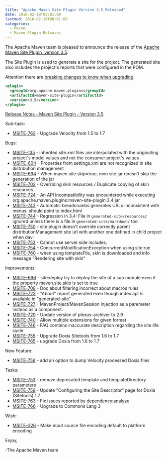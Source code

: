 ```yaml
---
title: "Apache Maven Site Plugin Version 3.5 Released"
date: 2016-02-18T08:01:00
lastmod: 2016-02-18T08:01:00
categories:
  - Maven
  - Maven-Plugin-Releases
---
```

The Apache Maven team is pleased to announce the release of the 
[Apache Maven Site Plugin, version 3.5](http://maven.apache.org/plugins/maven-site-plugin/).

The Site Plugin is used to generate a site for the project. The generated site
also includes the project's reports that were configured in the POM.

Attention there are [breaking changes to know when upgrading](http://maven.apache.org/plugins/maven-site-plugin/migrate.html).


```xml
<plugin>
  <groupId>org.apache.maven.plugins</groupId>
  <artifactId>maven-site-plugin</artifactId>
  <version>3.5</version>
</plugin>
```
<!-- more -->
[Release Notes - Maven Site Plugin - Version 3.5](https://issues.apache.org/jira/secure/ReleaseNote.jspa?projectId=12317923&version=12331531&styleName=Text)

Sub-task:

 * [MSITE-762](https://issues.apache.org/jira/browse/MSITE-762) -  Upgrade Velocity from 1.5 to 1.7

Bugs:

 * [MSITE-135](https://issues.apache.org/jira/browse/MSITE-135) -  inherited site.xml files are interpolated with the originating project's model values and not the consumer project's values
 * [MSITE-604](https://issues.apache.org/jira/browse/MSITE-604) -  Properties from settings.xml are not recognized in site distribution management 
 * [MSITE-694](https://issues.apache.org/jira/browse/MSITE-694) -  When maven.site.skip=true, mvn site:jar doesn't skip the generation of the jar
 * [MSITE-702](https://issues.apache.org/jira/browse/MSITE-702) -  Overriding skin resources / Duplicate copying of skin resources
 * [MSITE-724](https://issues.apache.org/jira/browse/MSITE-724) -  An API incompatibility was encountered while executing org.apache.maven.plugins:maven-site-plugin:3.4:jar
 * [MSITE-743](https://issues.apache.org/jira/browse/MSITE-743) -  Automatic breadcrumbs generates URLs inconsistent with menus: should point to index.html
 * [MSITE-744](https://issues.apache.org/jira/browse/MSITE-744) -  Regression in 3.4: File in `generated-site/resources/` ignored unless there is a file in `generated-site/markdown/` too
 * [MSITE-750](https://issues.apache.org/jira/browse/MSITE-750) -  site plugin doesn't override correctly parent distributionManagement site url with another one defined in child project when dav:
 * [MSITE-752](https://issues.apache.org/jira/browse/MSITE-752) -  Cannot use server side includes.
 * [MSITE-754](https://issues.apache.org/jira/browse/MSITE-754) -  ConcurrentModificationException when using site:run
 * [MSITE-760](https://issues.apache.org/jira/browse/MSITE-760) -  when using templateFile, skin is downloaded and info message "Rendering site with skin"

Improvements:

 * [MSITE-696](https://issues.apache.org/jira/browse/MSITE-696) -  site:deploy try to deploy the site of a sub module even if the property maven.site.skip is set to true
 * [MSITE-708](https://issues.apache.org/jira/browse/MSITE-708) -  Doc about filtering incorrect about macros rules
 * [MSITE-723](https://issues.apache.org/jira/browse/MSITE-723) -  "About" report generated even though index.apt is available in "generated-site"
 * [MSITE-727](https://issues.apache.org/jira/browse/MSITE-727) -  MavenProject/MavenSession Injection as a paremeter instead as a component.
 * [MSITE-729](https://issues.apache.org/jira/browse/MSITE-729) -  Update version of plexus-archiver to 2.9
 * [MSITE-740](https://issues.apache.org/jira/browse/MSITE-740) -  Allow multiple extensions for given format
 * [MSITE-746](https://issues.apache.org/jira/browse/MSITE-746) -  FAQ contains inaccurate description regarding the site life cycle
 * [MSITE-755](https://issues.apache.org/jira/browse/MSITE-755) -  Upgrade Doxia Sitetools from 1.6 to 1.7
 * [MSITE-765](https://issues.apache.org/jira/browse/MSITE-765) -  upgrade Doxia from 1.6 to 1.7

New Feature:

 * [MSITE-756](https://issues.apache.org/jira/browse/MSITE-756) -  add an option to dump Velocity processed Doxia files

Tasks:

 * [MSITE-753](https://issues.apache.org/jira/browse/MSITE-753) -  remove deprecated template and templateDirectory parameters
 * [MSITE-759](https://issues.apache.org/jira/browse/MSITE-759) -  Update "Configuring the Site Descriptor" page for Doxia (Sitetools) 1.7
 * [MSITE-763](https://issues.apache.org/jira/browse/MSITE-763) -  Fix issues reported by dependency:analyze
 * [MSITE-766](https://issues.apache.org/jira/browse/MSITE-766) -  Upgrade to Commons Lang 3

Wish:

 * [MSITE-326](https://issues.apache.org/jira/browse/MSITE-326) -  Make input source file encoding default to platform encoding

Enjoy,
 
-The Apache Maven team

